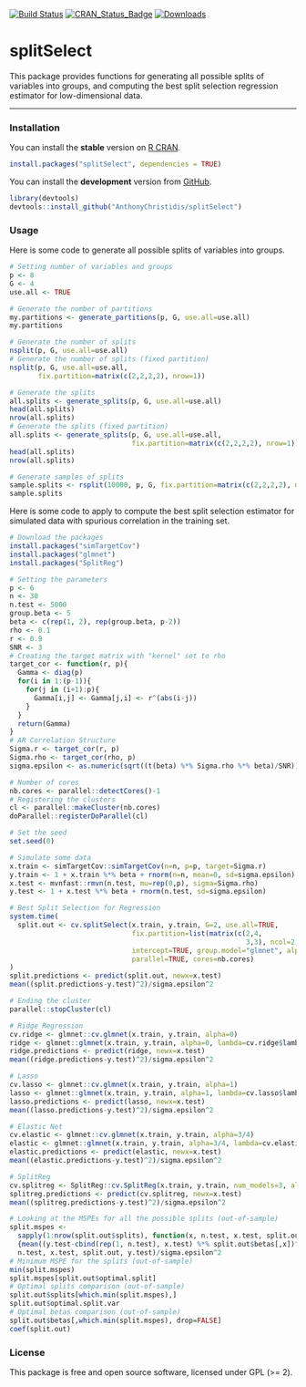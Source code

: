 
[![Build Status](https://travis-ci.com/AnthonyChristidis/splitSelect.svg?branch=master)](https://travis-ci.com/AnthonyChristidis/splitSelect) [![CRAN\_Status\_Badge](http://www.r-pkg.org/badges/version/splitSelect)](https://cran.r-project.org/package=splitSelect) [![Downloads](http://cranlogs.r-pkg.org/badges/splitSelect)](https://cran.r-project.org/package=splitSelect)

splitSelect
============

This package provides functions for generating all possible splits of variables into groups, and computing the best split selection regression estimator for low-dimensional data.

------------------------------------------------------------------------

### Installation

You can install the **stable** version on [R CRAN](https://cran.r-project.org/package=splitSelect).

``` r
install.packages("splitSelect", dependencies = TRUE)
```

You can install the **development** version from [GitHub](https://github.com/AnthonyChristidis/splitSelect).

``` r
library(devtools)
devtools::install_github("AnthonyChristidis/splitSelect")
```

### Usage

Here is some code to generate all possible splits of variables into groups.

``` r
# Setting number of variables and groups
p <- 8
G <- 4
use.all <- TRUE

# Generate the number of partitions
my.partitions <- generate_partitions(p, G, use.all=use.all)
my.partitions

# Generate the number of splits
nsplit(p, G, use.all=use.all)
# Generate the number of splits (fixed partition)
nsplit(p, G, use.all=use.all,
       fix.partition=matrix(c(2,2,2,2), nrow=1))

# Generate the splits
all.splits <- generate_splits(p, G, use.all=use.all)
head(all.splits)
nrow(all.splits)
# Generate the splits (fixed partition)
all.splits <- generate_splits(p, G, use.all=use.all,
                              fix.partition=matrix(c(2,2,2,2), nrow=1))
head(all.splits)
nrow(all.splits)

# Generate samples of splits
sample.splits <- rsplit(10000, p, G, fix.partition=matrix(c(2,2,2,2), nrow=1))
sample.splits
```

Here is some code to apply to compute the best split selection estimator for simulated data with spurious correlation in the training set.

``` r
# Download the packages
install.packages("simTargetCov")
install.packages("glmnet")
install.packages("SplitReg")

# Setting the parameters
p <- 6
n <- 30
n.test <- 5000
group.beta <- 5
beta <- c(rep(1, 2), rep(group.beta, p-2))
rho <- 0.1
r <- 0.9
SNR <- 3
# Creating the target matrix with "kernel" set to rho
target_cor <- function(r, p){
  Gamma <- diag(p)
  for(i in 1:(p-1)){
    for(j in (i+1):p){
      Gamma[i,j] <- Gamma[j,i] <- r^(abs(i-j))
    }
  }
  return(Gamma)
}
# AR Correlation Structure
Sigma.r <- target_cor(r, p)
Sigma.rho <- target_cor(rho, p)
sigma.epsilon <- as.numeric(sqrt((t(beta) %*% Sigma.rho %*% beta)/SNR))

# Number of cores
nb.cores <- parallel::detectCores()-1
# Registering the clusters
cl <- parallel::makeCluster(nb.cores)
doParallel::registerDoParallel(cl)

# Set the seed
set.seed(0)

# Simulate some data
x.train <- simTargetCov::simTargetCov(n=n, p=p, target=Sigma.r)
y.train <- 1 + x.train %*% beta + rnorm(n=n, mean=0, sd=sigma.epsilon)
x.test <- mvnfast::rmvn(n.test, mu=rep(0,p), sigma=Sigma.rho)
y.test <- 1 + x.test %*% beta + rnorm(n.test, sd=sigma.epsilon)

# Best Split Selection for Regression
system.time(
  split.out <- cv.splitSelect(x.train, y.train, G=2, use.all=TRUE,
                              fix.partition=list(matrix(c(2,4,
                                                          3,3), ncol=2, byrow=TRUE)), fix.split=NULL,
                              intercept=TRUE, group.model="glmnet", alpha=0, nfolds=10,
                              parallel=TRUE, cores=nb.cores)
)
split.predictions <- predict(split.out, newx=x.test)
mean((split.predictions-y.test)^2)/sigma.epsilon^2

# Ending the cluster
parallel::stopCluster(cl)

# Ridge Regression
cv.ridge <- glmnet::cv.glmnet(x.train, y.train, alpha=0)
ridge <- glmnet::glmnet(x.train, y.train, alpha=0, lambda=cv.ridge$lambda.min) 
ridge.predictions <- predict(ridge, newx=x.test)
mean((ridge.predictions-y.test)^2)/sigma.epsilon^2

# Lasso
cv.lasso <- glmnet::cv.glmnet(x.train, y.train, alpha=1)
lasso <- glmnet::glmnet(x.train, y.train, alpha=1, lambda=cv.lasso$lambda.min)
lasso.predictions <- predict(lasso, newx=x.test)
mean((lasso.predictions-y.test)^2)/sigma.epsilon^2

# Elastic Net
cv.elastic <- glmnet::cv.glmnet(x.train, y.train, alpha=3/4)
elastic <- glmnet::glmnet(x.train, y.train, alpha=3/4, lambda=cv.elastic$lambda.min)
elastic.predictions <- predict(elastic, newx=x.test)
mean((elastic.predictions-y.test)^2)/sigma.epsilon^2

# SplitReg
cv.splitreg <- SplitReg::cv.SplitReg(x.train, y.train, num_models=3, alpha=1e-2)
splitreg.predictions <- predict(cv.splitreg, newx=x.test)
mean((splitreg.predictions-y.test)^2)/sigma.epsilon^2

# Looking at the MSPEs for all the possible splits (out-of-sample)
split.mspes <-
  sapply(1:nrow(split.out$splits), function(x, n.test, x.test, split.out, y.test) 
  {mean((y.test-cbind(rep(1, n.test), x.test) %*% split.out$betas[,x])^2)}, 
  n.test, x.test, split.out, y.test)/sigma.epsilon^2
# Minimum MSPE for the splits (out-of-sample)
min(split.mspes)
split.mspes[split.out$optimal.split]
# Optimal splits comparison (out-of-sample)
split.out$splits[which.min(split.mspes),]
split.out$optimal.split.var
# Optimal betas comparison (out-of-sample)
split.out$betas[,which.min(split.mspes), drop=FALSE]
coef(split.out)
```

### License

This package is free and open source software, licensed under GPL (&gt;= 2).
